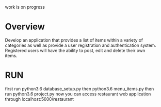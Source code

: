work is on progress

# Overview
Develop an application that provides a list of items within a variety of categories as well as provide a user registration and authentication system. Registered users will have the ability to post, edit and delete their own items.

# RUN
first run python3.6 database_setup.py
then python3.6 menu_items.py
then run python3.6 project.py
now you can access restaurant web application through 
localhost:5000/restaurant



